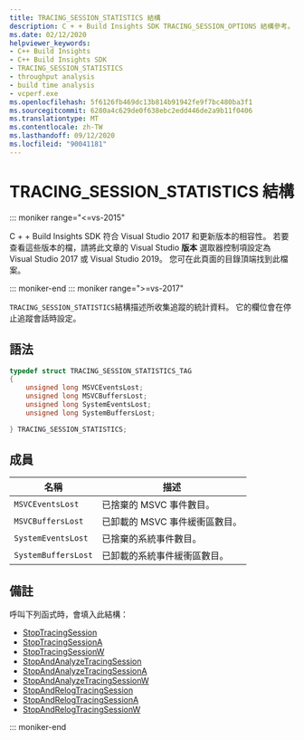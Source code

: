```yaml
---
title: TRACING_SESSION_STATISTICS 結構
description: C + + Build Insights SDK TRACING_SESSION_OPTIONS 結構參考。
ms.date: 02/12/2020
helpviewer_keywords:
- C++ Build Insights
- C++ Build Insights SDK
- TRACING_SESSION_STATISTICS
- throughput analysis
- build time analysis
- vcperf.exe
ms.openlocfilehash: 5f6126fb469dc13b814b91942fe9f7bc480ba3f1
ms.sourcegitcommit: 6280a4c629de0f638ebc2edd446de2a9b11f0406
ms.translationtype: MT
ms.contentlocale: zh-TW
ms.lasthandoff: 09/12/2020
ms.locfileid: "90041181"
---
```

# <a name="tracing_session_statistics-structure"></a>TRACING_SESSION_STATISTICS 結構

::: moniker range="<=vs-2015"

C + + Build Insights SDK 符合 Visual Studio 2017 和更新版本的相容性。 若要查看這些版本的檔，請將此文章的 Visual Studio **版本** 選取器控制項設定為 Visual Studio 2017 或 Visual Studio 2019。 您可在此頁面的目錄頂端找到此檔案。

::: moniker-end
::: moniker range=">=vs-2017"

`TRACING_SESSION_STATISTICS`結構描述所收集追蹤的統計資料。 它的欄位會在停止追蹤會話時設定。

## <a name="syntax"></a>語法

```cpp
typedef struct TRACING_SESSION_STATISTICS_TAG
{
    unsigned long MSVCEventsLost;
    unsigned long MSVCBuffersLost;
    unsigned long SystemEventsLost;
    unsigned long SystemBuffersLost;

} TRACING_SESSION_STATISTICS;
```

## <a name="members"></a>成員

| 名稱 | 描述 |
|--|--|
| `MSVCEventsLost` | 已捨棄的 MSVC 事件數目。 |
| `MSVCBuffersLost` | 已卸載的 MSVC 事件緩衝區數目。 |
| `SystemEventsLost` | 已捨棄的系統事件數目。 |
| `SystemBuffersLost` | 已卸載的系統事件緩衝區數目。 |

## <a name="remarks"></a>備註

呼叫下列函式時，會填入此結構：

- [StopTracingSession](../functions/stop-tracing-session.md)
- [StopTracingSessionA](../functions/stop-tracing-session-a.md)
- [StopTracingSessionW](../functions/stop-tracing-session-w.md)
- [StopAndAnalyzeTracingSession](../functions/stop-and-analyze-tracing-session.md)
- [StopAndAnalyzeTracingSessionA](../functions/stop-and-analyze-tracing-session-a.md)
- [StopAndAnalyzeTracingSessionW](../functions/stop-and-analyze-tracing-session-w.md)
- [StopAndRelogTracingSession](../functions/stop-and-relog-tracing-session.md)
- [StopAndRelogTracingSessionA](../functions/stop-and-relog-tracing-session-a.md)
- [StopAndRelogTracingSessionW](../functions/stop-and-relog-tracing-session-w.md)

::: moniker-end
